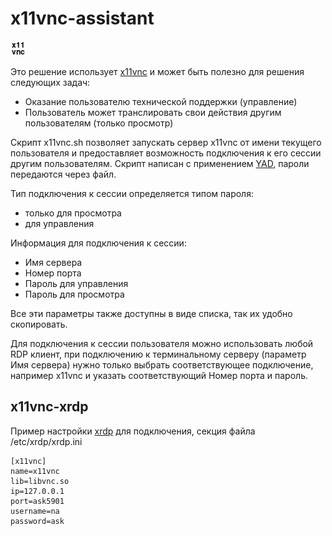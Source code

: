 # x11vnc-assistant

![x11vnc Logo](/icons/x11vnc24.png)

Это решение использует [x11vnc](http://www.karlrunge.com/x11vnc/) и может быть полезно для решения следующих задач:
* Оказание пользователю технической поддержки (управление)
* Пользователь может транслировать свои действия другим пользователям (только просмотр)

Скрипт x11vnc.sh позволяет запускать сервер x11vnc от имени текущего пользователя и предоставляет возможность подключения к его сессии другим пользователям.
Скрипт написан с применением [YAD](https://sourceforge.net/projects/yad-dialog/), пароли передаются через файл. 

Тип подключения к сессии определяется типом пароля:
* только для просмотра
* для управления

Информация для подключения к сессии:
* Имя сервера
* Номер порта
* Пароль для управления
* Пароль для просмотра

Все эти параметры также доступны в виде списка, так их удобно скопировать.

Для подключения к сессии пользователя можно использовать любой RDP клиент, при подключению к терминальному серверу (параметр Имя сервера) нужно только выбрать соответствующее подключение, например x11vnc и указать соответствующий Номер порта и пароль.

## x11vnc-xrdp

Пример настройки [xrdp](https://github.com/neutrinolabs/xrdp) для подключения, секция файла /etc/xrdp/xrdp.ini
```
[x11vnc]
name=x11vnc
lib=libvnc.so
ip=127.0.0.1
port=ask5901
username=na
password=ask
```
